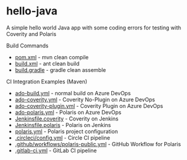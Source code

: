 # hello-java

A simple hello world Java app with some coding errors for testing with Coverity and Polaris

Build Commands
- [pom.xml](pom.xml) - mvn clean compile
- [build.xml](build.xml) - ant clean build
- [build.gradle](build.gradle) - gradle clean assemble

CI Integration Examples (Maven)
- [ado-build.yml](ado-build.yml) - normal build on Azure DevOps
- [ado-coverity.yml](ado-coverity.yml) - Coverity No-Plugin on Azure DevOps
- [ado-coverity-plugin.yml](ado-coverity-plugin.yml) - Coverity Plugin on Azure DevOps
- [ado-polaris.yml](ado-polaris.yml) - Polaris on Azure DevOps
- [Jenkinsfile.coverity](Jenkinsfile.coverity) - Coverity on Jenkins
- [Jenkinsfile.polaris](Jenkinsfile.polaris) - Polaris on Jenkins
- [polaris.yml](polaris.yml) - Polaris project configuration
- [.circleci/config.yml](.circleci/config.yml) - Circle CI pipeline
- [.github/workflows/polaris-public.yml](.github/workflows/polaris-public.yml) - GitHub Workflow for Polaris
- [.gitlab-ci.yml](.gitlab-ci.yml) - GitLab CI pipeline
